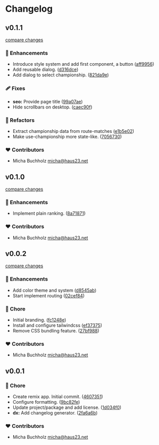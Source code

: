 # Changelog


## v0.1.1

[compare changes](https://github.com/haus23/tipprunde/compare/v0.1.0...v0.1.1)


### 🚀 Enhancements

  - Introduce style system and add first component, a button ([aff9956](https://github.com/haus23/tipprunde/commit/aff9956))
  - Add reusable dialog. ([d316dce](https://github.com/haus23/tipprunde/commit/d316dce))
  - Add dialog to select championship. ([821da9e](https://github.com/haus23/tipprunde/commit/821da9e))

### 🩹 Fixes

  - **seo:** Provide page title ([99a07ae](https://github.com/haus23/tipprunde/commit/99a07ae))
  - Hide scrollbars on desktop. ([caec90f](https://github.com/haus23/tipprunde/commit/caec90f))

### 💅 Refactors

  - Extract championship data from route-matches ([e1b5e02](https://github.com/haus23/tipprunde/commit/e1b5e02))
  - Make use-championship more state-like. ([7056730](https://github.com/haus23/tipprunde/commit/7056730))

### ❤️  Contributors

- Micha Buchholz <micha@haus23.net>

## v0.1.0

[compare changes](https://github.com/haus23/tipprunde/compare/v0.0.2...v0.1.0)


### 🚀 Enhancements

  - Implement plain ranking. ([8a71871](https://github.com/haus23/tipprunde/commit/8a71871))

### ❤️  Contributors

- Micha Buchholz <micha@haus23.net>

## v0.0.2

[compare changes](https://github.com/haus23/tipprunde/compare/v0.0.1...v0.0.2)


### 🚀 Enhancements

  - Add color theme and system ([d8545ab](https://github.com/haus23/tipprunde/commit/d8545ab))
  - Start implement routing ([02cef84](https://github.com/haus23/tipprunde/commit/02cef84))

### 🏡 Chore

  - Initial branding. ([fc1248e](https://github.com/haus23/tipprunde/commit/fc1248e))
  - Install and configure tailwindcss ([ef37375](https://github.com/haus23/tipprunde/commit/ef37375))
  - Remove CSS bundling feature. ([27bf988](https://github.com/haus23/tipprunde/commit/27bf988))

### ❤️  Contributors

- Micha Buchholz <micha@haus23.net>

## v0.0.1


### 🏡 Chore

  - Create remix app. Initial commit. ([4607351](https://github.com/haus23/tipprunde/commit/4607351))
  - Configure formatting. ([9bc82fe](https://github.com/haus23/tipprunde/commit/9bc82fe))
  - Update project/package and add license. ([1d034f0](https://github.com/haus23/tipprunde/commit/1d034f0))
  - **dx:** Add changelog generator. ([2fa6a6b](https://github.com/haus23/tipprunde/commit/2fa6a6b))

### ❤️  Contributors

- Micha Buchholz <micha@haus23.net>

